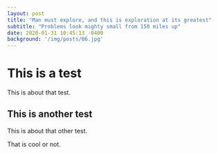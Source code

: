 ```yaml
---
layout: post
title: "Man must explore, and this is exploration at its greatest"
subtitle: "Problems look mighty small from 150 miles up"
date: 2020-01-31 10:45:13 -0400
background: '/img/posts/06.jpg'
---
```


# This is a test
This is about that test.

## This is another test
This is about that other test.

That is cool or not.
